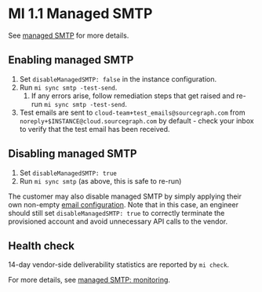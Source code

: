 # MI 1.1 Managed SMTP

See [managed SMTP](../managed-smtp/index.md) for more details.

## Enabling managed SMTP

1. Set `disableManagedSMTP: false` in the instance configuration.
2. Run `mi sync smtp -test-send`.
   1. If any errors arise, follow remediation steps that get raised and re-run `mi sync smtp -test-send`.
3. Test emails are sent to `cloud-team+test_emails@sourcegraph.com` from `noreply+$INSTANCE@cloud.sourcegraph.com` by default - check your inbox to verify that the test email has been received.

## Disabling managed SMTP

1. Set `disableManagedSMTP: true`
2. Run `mi sync smtp` (as above, this is safe to re-run)

The customer may also disable managed SMTP by simply applying their own non-empty [email configuration](https://docs.sourcegraph.com/admin/config/email).
Note that in this case, an engineer should still set `disableManagedSMTP: true` to correctly terminate the provisioned account and avoid unnecessary API calls to the vendor.

## Health check

14-day vendor-side deliverability statistics are reported by `mi check`.

For more details, see [managed SMTP: monitoring](../managed-smtp/index.md#monitoring).
